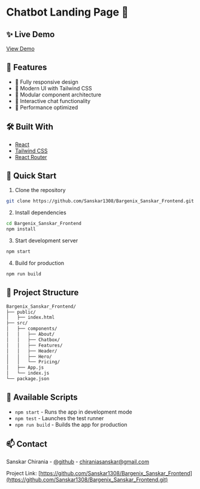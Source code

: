 # Chatbot Landing Page 🚀

## ✨ Live Demo

[View Demo](https://bargenixsanskar.netlify.app/)

## 🎯 Features

- 📱 Fully responsive design
- 🎨 Modern UI with Tailwind CSS
- 🧩 Modular component architecture
- 💬 Interactive chat functionality
- 🚀 Performance optimized

## 🛠️ Built With

- [React](https://reactjs.org/)
- [Tailwind CSS](https://tailwindcss.com/)
- [React Router](https://reactrouter.com/)

## 🚀 Quick Start

1. Clone the repository
```bash
git clone https://github.com/Sanskar1308/Bargenix_Sanskar_Frontend.git
```

2. Install dependencies
```bash
cd Bargenix_Sanskar_Frontend
npm install
```

3. Start development server
```bash
npm start
```

4. Build for production
```bash
npm run build
```

## 📁 Project Structure

```bash
Bargenix_Sanskar_Frontend/
├── public/
│   ├── index.html
├── src/
│   ├── components/
│   │   ├── About/
│   │   ├── Chatbox/
│   │   ├── Features/
│   │   ├── Header/
│   │   ├── Hero/
│   │   └── Pricing/
│   ├── App.js
│   └── index.js
└── package.json
```

## 📝 Available Scripts

- `npm start` - Runs the app in development mode
- `npm test` - Launches the test runner
- `npm run build` - Builds the app for production

## 📫 Contact

Sanskar Chirania - [@github](https://github.com/Sanskar1308) - chiraniasanskar@gmail.com

Project Link: [https://github.com/Sanskar1308/Bargenix_Sanskar_Frontend](https://github.com/Sanskar1308/Bargenix_Sanskar_Frontend.git)

